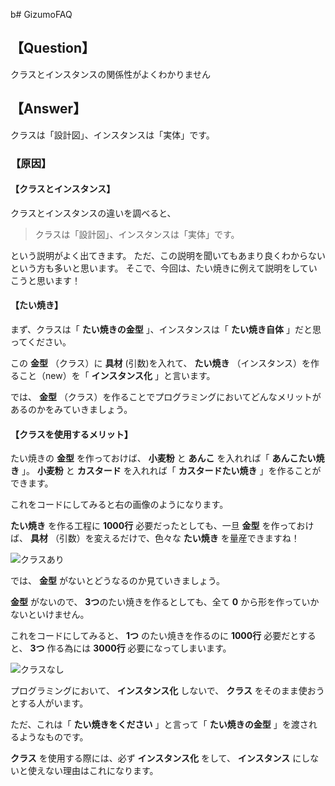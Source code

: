 b# GizumoFAQ

## 【Question】
クラスとインスタンスの関係性がよくわかりません

## 【Answer】
クラスは「設計図」、インスタンスは「実体」です。

### 【原因】

#### 【クラスとインスタンス】
クラスとインスタンスの違いを調べると、

> クラスは「設計図」、インスタンスは「実体」です。

という説明がよく出てきます。
ただ、この説明を聞いてもあまり良くわからないという方も多いと思います。
そこで、今回は、たい焼きに例えて説明をしていこうと思います！

#### 【たい焼き】
まず、クラスは「 **たい焼きの金型** 」、インスタンスは「 **たい焼き自体** 」だと思ってください。

この **金型** （クラス）に **具材** (引数)を入れて、 **たい焼き** （インスタンス）を作ること（new）を「 **インスタンス化** 」と言います。

では、 **金型** （クラス）を作ることでプログラミングにおいてどんなメリットがあるのかをみていきましょう。

#### 【クラスを使用するメリット】
たい焼きの **金型** を作っておけば、 **小麦粉** と **あんこ** を入れれば「 **あんこたい焼き** 」。 **小麦粉** と **カスタード** を入れれば「 **カスタードたい焼き** 」を作ることができます。

これをコードにしてみると右の画像のようになります。

 **たい焼き** を作る工程に **1000行** 必要だったとしても、一旦 **金型** を作っておけば、 **具材** （引数）を変えるだけで、色々な **たい焼き** を量産できますね！

![クラスあり](https://res.cloudinary.com/gizumo-inc/image/upload/v1669970979/curriculums/GizumoFAQ/%E3%82%B9%E3%82%AF%E3%83%AA%E3%83%BC%E3%83%B3%E3%82%B7%E3%83%A7%E3%83%83%E3%83%88_2022-11-26_18.53.28.png)

では、 **金型** がないとどうなるのか見ていきましょう。

 **金型** がないので、 **3つ**のたい焼きを作るとしても、全て **0** から形を作っていかないといけません。

これをコードにしてみると、 **1つ** のたい焼きを作るのに **1000行** 必要だとすると、 **3つ** 作る為には **3000行** 必要になってしまいます。

![クラスなし](https://res.cloudinary.com/gizumo-inc/image/upload/v1669970986/curriculums/GizumoFAQ/%E3%82%B9%E3%82%AF%E3%83%AA%E3%83%BC%E3%83%B3%E3%82%B7%E3%83%A7%E3%83%83%E3%83%88_2022-11-26_18.53.58.png)

プログラミングにおいて、 **インスタンス化** しないで、 **クラス** をそのまま使おうとする人がいます。

ただ、これは「 **たい焼きをください** 」と言って「 **たい焼きの金型** 」を渡されるようなものです。

 **クラス** を使用する際には、必ず **インスタンス化** をして、 **インスタンス** にしないと使えない理由はこれになります。


